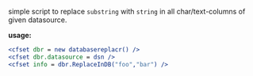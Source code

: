 
simple script to replace `substring` with `string` in all char/text-columns of given datasource.

**usage:**
```coldfusion
<cfset dbr = new databasereplacr() />
<cfset dbr.datasource = dsn />
<cfset info = dbr.ReplaceInDB("foo","bar") />
```